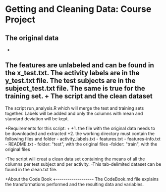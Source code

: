 Getting and Cleaning Data: Course Project
=========================================

The original data
------------------
+
The features are unlabeled and can be found in the x_test.txt.
The activity labels are in the y_test.txt file.
The test subjects are in the subject_test.txt file.
The same is true for the training set.
+
The script and the clean dataset
-------------------------------------
The script run_analysis.R which will merge the test and training sets together.
Labels will be added and only the columns with mean and standard deviation will be kept.

+Requirements for this script:
+
+1. the file with the original data needs to be downloaded and extracted
+2. the working directory must contain the following files and folder
      - activity_labels.txt
      - features.txt
      - features-info.txt
      - README.txt
      - folder: "test", with the original files
      -folder: "train", with the original files

-The script will creat a clean data set containing the means of all the columns per test subject and per activity.
-This tab-delimited dataset can be found in the clean.txt file.

+About the Code Book
+-------------------
The CodeBook.md file explains the transformations performed and the resulting data and variables.

